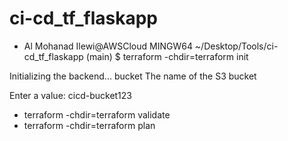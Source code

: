 # ci-cd_tf_flaskapp

- Al Mohanad Ilewi@AWSCloud MINGW64 ~/Desktop/Tools/ci-cd_tf_flaskapp (main)
$ terraform -chdir=terraform init

Initializing the backend...
bucket
  The name of the S3 bucket

  Enter a value: cicd-bucket123

  - terraform -chdir=terraform validate
  - terraform -chdir=terraform plan